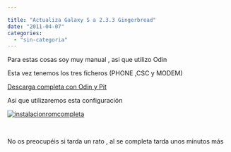 ```yaml
---

title: "Actualiza Galaxy S a 2.3.3 Gingerbread"
date: "2011-04-07"
categories: 
  - "sin-categoria"
---
```


Para estas cosas soy muy manual , asi que utilizo Odin

Esta vez tenemos los tres ficheros (PHONE ,CSC y MODEM)

[Descarga completa con Odin y Pit](https://www.fileserve.com/file/ws7FBPF)

Así que utilizaremos esta configuración

[![instalacionromcompleta](images/5598016660_1bc4e023b0_z.jpg)](https://www.flickr.com/photos/12949201@N08/5598016660/ "instalacionromcompleta por sicotico, en Flickr")

 

No os preocupéis si tarda un rato , al se completa tarda unos minutos más
